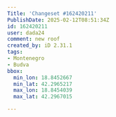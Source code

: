 ```yaml
---
Title: 'Changeset #162420211'
PublishDate: 2025-02-12T08:51:34Z
id: 162420211
user: dada24
comment: new roof
created_by: iD 2.31.1
tags:
- Montenegro
- Budva
bbox:
  min_lon: 18.8452667
  min_lat: 42.2965217
  max_lon: 18.8454039
  max_lat: 42.2967015

---
```

